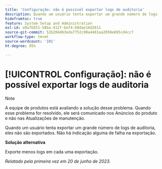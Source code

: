 ```yaml
---
title: 'Configuração: não é possível exportar logs de auditoria'
description: Quando um usuário tenta exportar um grande número de logs de auditoria, eles não são exportados. Não há indicação alguma de falha na exportação.
hidefromtoc: true
feature: System Setup and Administration
exl-id: a9a7b551-58ba-412f-bef4-b0dae16d2611
source-git-commit: 52b204d63eda7752c90a4481aa2050e695cd4cc7
workflow-type: tm+mt
source-wordcount: '101'
ht-degree: 95%

---
```


# [!UICONTROL Configuração]: não é possível exportar logs de auditoria

>[!NOTE]
>
>A equipe de produtos está avaliando a solução desse problema. Quando esse problema for resolvido, ele será comunicado nos Anúncios do produto e não nas Atualizações de manutenção.

Quando um usuário tenta exportar um grande número de logs de auditoria, eles não são exportados. Não há indicação alguma de falha na exportação.

**Solução alternativa**

Exporte menos logs em cada uma exportação.

_Relatado pela primeira vez em 20 de junho de 2023._
